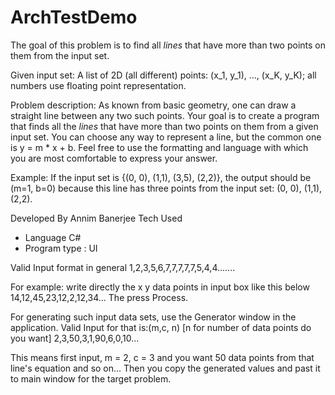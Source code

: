 ArchTestDemo
================

The goal of this problem is to find all _lines_ that have more than two points on them from the input set.

Given input set: A list of 2D (all different) points: (x_1, y_1), ..., (x_K, y_K); all numbers use floating point representation.

Problem description: As known from basic geometry, one can draw a straight line between any two such points. Your goal is to create a program that finds all the _lines_ that have more than two points on them from a given input set. You can choose any way to represent a line, but the common one is 
y = m * x + b.  Feel free to use the formatting and language with which you are most comfortable to express your answer.

Example: If the input set is {(0, 0), (1,1), (3,5), (2,2)}, the output should 
be (m=1, b=0) because this line has three points from the input set: 
(0, 0), (1,1), (2,2). 

Developed By Annim Banerjee
Tech Used
- Language C#
- Program type : UI

Valid Input format in general 
1,2,3,5,6,7,7,7,7,7,5,4,4.......


For example:
write directly the x y data points in input box like this below
14,12,45,23,12,2,12,34... The press Process.

For generating such input data sets, use the Generator window in the application.
Valid Input for that is:(m,c, n) [n for number of data points do you want]
2,3,50,3,1,90,6,0,10...

This means first input, m = 2, c = 3 and you want 50 data points from that line's equation and so on...
Then you copy the generated values and past it to main window for the target problem.

